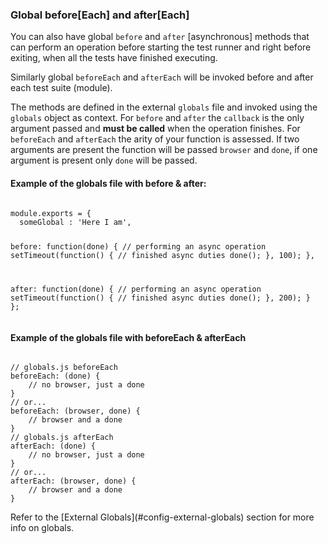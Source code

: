 ### Global before[Each] and after[Each]

You can also have global `before` and `after` [asynchronous] methods that can perform an operation before starting the test runner and right before exiting, when all the tests have finished executing.

Similarly global `beforeEach` and `afterEach` will be invoked before and after each test suite (module).

The methods are defined in the external `globals` file and invoked using the `globals` object as context. For `before` and `after` the `callback` is the only argument passed and **must be called** when the operation finishes. For `beforeEach` and `afterEach` the arity of your function is assessed. If two arguments are present the function will be passed `browser` and `done`, if one argument is present only `done` will be passed.

#### Example of the globals file with before & after:

<div class="sample-test">
<pre><code class="language-javascript">
module.exports = {
  someGlobal : 'Here I am',

  before: function(done) {
    // performing an async operation
    setTimeout(function() {
      // finished async duties
      done();
    }, 100);
  },

  after: function(done) {
    // performing an async operation
    setTimeout(function() {
      // finished async duties
      done();
    }, 200);
  }
};</code></pre>
</div>

#### Example of the globals file with beforeEach & afterEach
<div class="sample-test">
<pre><code class="language-javascript">
// globals.js beforeEach
beforeEach: (done) {
    // no browser, just a done
}
// or...
beforeEach: (browser, done) {
    // browser and a done
}
// globals.js afterEach
afterEach: (done) {
    // no browser, just a done
}
// or...
afterEach: (browser, done) {
    // browser and a done
}
</code></pre>
</div>
Refer to the [External Globals](#config-external-globals) section for more info on globals.
